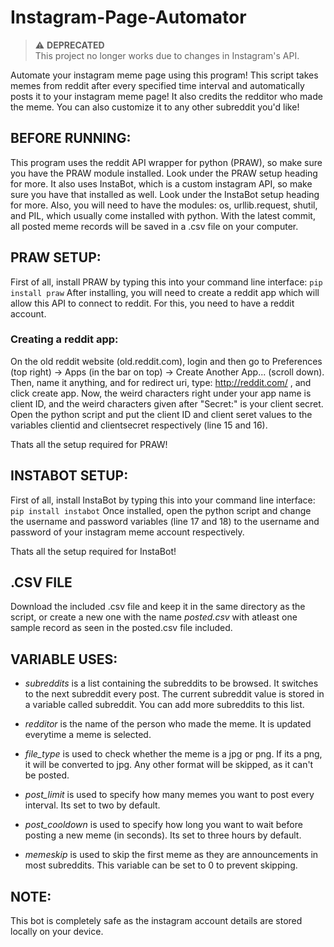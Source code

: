 # Instagram-Page-Automator

> ⚠️ **DEPRECATED**  
> This project no longer works due to changes in Instagram's API.

Automate your instagram meme page using this program! This script takes memes from reddit after every specified time interval and automatically posts it to your instagram meme page! It also credits the redditor who made the meme. You can also customize it to any other subreddit you'd like!

## BEFORE RUNNING:
This program uses the reddit API wrapper for python (PRAW), so make sure you have the PRAW module installed. Look under the PRAW setup heading for more. 
It also uses InstaBot, which is a custom instagram API, so make sure you have that installed as well. Look under the InstaBot setup heading for more.
Also, you will need to have the modules: os, urllib.request, shutil, and PIL, which usually come installed with python. With the latest commit, all posted meme records will be saved in a .csv file on your computer.

## PRAW SETUP:
First of all, install PRAW by typing this into your command line interface:  ``pip install praw``
After installing, you will need to create a reddit app which will allow this API to connect to reddit.
For this, you need to have a reddit account. 

### Creating a reddit app:

On the old reddit website (old.reddit.com), login and then go to Preferences (top right) -> Apps (in the bar on top) -> Create Another App... (scroll down).
Then, name it anything, and for redirect uri, type: http://reddit.com/ , and click create app.
Now, the weird characters right under your app name is client ID, and the weird characters given after "Secret:" is your client secret. Open the python script and put the client ID and client seret values to the variables clientid and clientsecret respectively (line 15 and 16).

Thats all the setup required for PRAW!

## INSTABOT SETUP:
First of all, install InstaBot by typing this into your command line interface: ``pip install instabot``
Once installed, open the python script and change the username and password variables (line 17 and 18) to the username and password of your instagram meme account respectively.

Thats all the setup required for InstaBot!

## .CSV FILE
Download the included .csv file and keep it in the same directory as the script, or create a new one with the name *posted.csv* with atleast one sample record as seen in the posted.csv file included.

## VARIABLE USES:
* *subreddits* is a list containing the subreddits to be browsed. It switches to the next subreddit every post. The current subreddit value is stored in a variable called subreddit. You can add more subreddits to this list.

* *redditor* is the name of the person who made the meme. It is updated everytime a meme is selected.

* *file_type* is used to check whether the meme is a jpg or png. If its a png, it will be converted to jpg. Any other format will be skipped, as it can't be posted.

* *post_limit* is used to specify how many memes you want to post every interval. Its set to two by default.

* *post_cooldown* is used to specify how long you want to wait before posting a new meme (in seconds). Its set to three hours by default.

* *memeskip* is used to skip the first meme as they are announcements in most subreddits. This variable can be set to 0 to prevent skipping.

## NOTE:
This bot is completely safe as the instagram account details are stored locally on your device.


                 
